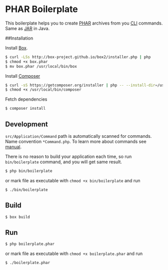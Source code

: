 PHAR Boilerplate
===

This boilerplate helps you to create [PHAR](https://php.net/phar) archives from you [CLI](http://en.wikipedia.org/wiki/Command-line_interface) commands. Same as [JAR](http://en.wikipedia.org/wiki/Java_archive) in Java.

##Installation

Install [Box](http://box-project.org/).

```sh
$ curl -LSs http://box-project.github.io/box2/installer.php | php
$ chmod +x box.phar 
$ mv box.phar /usr/local/bin/box
```

Install [Composer](https://getcomposer.org/)


```sh
$ curl -sS https://getcomposer.org/installer | php -- --install-dir=/usr/local/bin --filename=composer
$ chmod +x /usr/local/bin/composer
```

Fetch dependencies

```sh
$ composer install
```

## Development
`src/Application/Command` path is automatically scanned for commands. Name convention `*Command.php`. To learn more about commands see [manual](http://symfony.com/doc/2.4/components/console/index.html).

There is no reason to build your application each time, so run `bin/boilerplate` command, and you will get same result.
```sh
$ php bin/boilerplate
```
or mark file as executable with `chmod +x bin/boilerplate` and run 
```sh
$ ./bin/boilerplate
```

## Build

```sh
$ box build
```

## Run 

```sh
$ php boilerplate.phar
```

or mark file as executable with `chmod +x boilerplate.phar` and run 

```sh
$ ./boilerplate.phar
```
